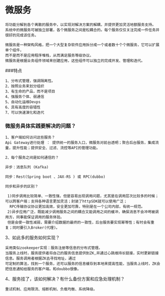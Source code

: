 # 微服务

    将功能分解到各个离散的服务中，以实现对解决方案的解耦，并提供更加灵活地额服务支持。
    系统中的微服务可被独立部署，各个微服务之间是松耦合的。每个服务仅仅关注完成一件任务并很好的完成该任务。
    
    微服务是一种架构风格，把一个大型复杂软件应用拆分成一个或者数十个个微服务，它可以扩展单个组件，
    而不是而不是应用程序堆栈，从而满足服务等级协议。
    微服务是根据业务组件领域来创建应用，这些组件可以独立的完成开发、管理和迭代。

###特点 

    1、分布式管理，强调隔离性。
    2、按照业务来划分组织
    3、有生命的产品，而不是项目
    4、强服务个体、弱通信
    5、自动化运维Devps
    6、具有高度的容错性
    7、可以快速演化和迭代
    

### 微服务具体实践要解决的问题？

    1、客户端如何访问这些服务？
    Api Gateway进行处理 ： 提供统一的服务入口，微服务对前台透明；聚合后台服务，集成流量，提升性能；提供安全、过滤、流控等API的管理功能。
    
    2、每个服务之间是如何通信的？
    
    异步：消息队列 (Kafka) 
    
    同步：Rest(Spring boot 、JAX-RS ) 或 RPC(dubbo) 
     
    同步和异步的区别？
    
     1)同步调用比较简单、一致性强，但是容易出现调用问题，尤其是在调用层次比较多的时候；可以跨客户端；支持各种语言更加灵活；封装了httpSDK就可以使用广泛；
      RPC传输协议协议更加高效，安全更加可靠，特别是在一个公司内部，有统一规范。
     2)异步应用广泛，既能减少调用服务之间的耦合又能调用之间的缓冲，确保消息不会冲垮被调用方，同事能保证调用的服务体验。
     但是会使一致性减弱，需要介绍数据的最终的一致性，后台服务要实现幂等性；有时会有重复；同时要引入Broker(代理)。
     
3、如此多的服务如何实现？
  
    采用类似zookeeper实现：服务注册等信息的分布式管理。
    当服务上线时，服务提供者将自己的服务信息提供到ZK,并通过心跳维持长链接，实时更新链接信息。服务调用者根据ZK去寻找地址，通过
    可定制的算法，找到一个服务，还可以服务的信息缓存到本地来提高性能，当服务上线时，ZK会把信息通知给服务的客户端。和doubbo很像。
   
4、服务挂了，该如何解决？有什么备份方案和应急处理机制？

    重试机制、应用限流、熔断机制、负载均衡、系统降级。
    





